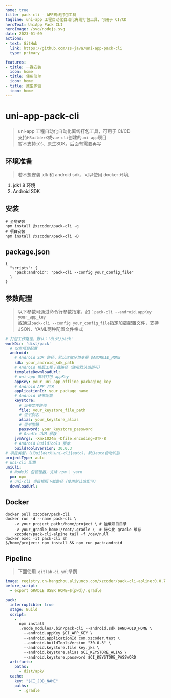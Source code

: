 ```yaml
---
home: true
title: pack-cli - APP离线打包工具
tagline: uni-app 工程自动化自动化离线打包工具，可用于 CI/CD
heroText: UniApp Pack CLI
heroImage: /svg/nodejs.svg
date: 2023-01-09
actions:
- text: GitHub
  link: https://github.com/zs-java/uni-app-pack-cli
  type: primary

features:
- title: 一键安装
  icon: home
- title: 使用简单
  icon: home
- title: 原生体验
  icon: home
---
```


# uni-app-pack-cli
> uni-app 工程自动化自动化离线打包工具，可用于 CI/CD  
> 支持`HBuilderX`或`vue-cli`创建的`uni-app`项目  
> 暂不支持`iOS`、原生SDK，后面有需要再写

## 环境准备
> 若不想安装 jdk 和 android sdk，可以使用 docker 环境
1. jdk1.8 环境
2. Android SDK

## 安装
```shell script
# 全局安装
npm install @xzcoder/pack-cli -g
# 项目安装
npm install @xzcoder/pack-cli -D
```

## package.json
```json5
{
  "scripts": {
    "pack:android": "pack-cli --config your_config_file"
  }
}
```

## 参数配置
> 以下参数可通过命令行参数指定，如：`pack-cli --android.appKey your_app_key`  
> 或通过`pack-cli --config your_config_file`指定加载配置文件，支持JSON、YAML两种配置文件格式
```yaml
# 打包工作路径，默认：'dist/pack'
workDir: 'dist/pack'
  # 安卓项目配置
  android:
    # Android SDK 路径，默认读取环境变量 $ANDROID_HOME
    sdk: your_android_sdk_path
    # Android 模版工程下载路径（使用默认值即可）
    templateDownloadUrl: 
    # uni-app 离线打包 appKey
    appKey: your_uni_app_offline_packaging_key
    # Android APP 包名
    applicationId: your_package_name
    # Android 证书配置
    keystore:
      # 证书文件路径
      file: your_keystore_file_path
      # 证书别名
      alias: your_keystore_alias
      # 证书密码
      password: your_keystore_password
      # Gradle JVM 参数
    jvmArgs: -Xmx1024m -Dfile.encoding=UTF-8
    # Android BuildTools 版本
    buildToolsVersion: 30.0.3
# 项目类型，(HBuilderX|uni-cli|auto)，默认auto自动识别
projectType: auto
# uni-cli 配置
uniCli:
  # NodeJS 包管理器，支持 npm | yarn
  pm: npm
  # uni-cli 项目模版下载路径（使用默认值即可）
  downloadUrl: 
```

## Docker
```shell script
docker pull xzcoder/pack-cli
docker run -d --name pack-cli \
    -v your_project_path:/home/project \ # 挂载项目目录
    -v your_gradle_home:/root/.gradle \  # 持久化 gradle 缓存
    xzcoder/pack-cli-alpine tail -f /dev/null
docker exec -it pack-cli sh
$/home/project: npm install && npm run pack:android    
```

## Pipeline
> 下面使用`.gitlab-ci.yml`举例
```yaml
image: registry.cn-hangzhou.aliyuncs.com/xzcoder/pack-cli-apline:0.0.7
before_script:
  - export GRADLE_USER_HOME=$(pwd)/.gradle

pack:
  interruptible: true
  stage: Build
  script:
    - |
      npm install
      ./node_modules/.bin/pack-cli --android.sdk $ANDROID_HOME \
        --android.appKey $CI_APP_KEY \
        --android.applicationId com.xzcoder.test \
        --android.buildToolsVersion "30.0.3" \
        --android.keystore.file key.jks \
        --android.keystore.alias $CI_KEYSTORE_ALIAS \
        --android.keystore.password $CI_KEYSTORE_PASSWORD
  artifacts:
    paths:
      - dist/apk/
  cache:
    key: "$CI_JOB_NAME"
    paths:
      - .gradle
```